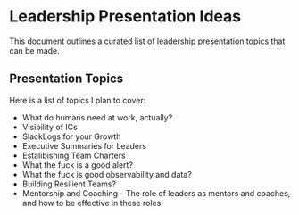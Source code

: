 # Leadership Presentation Ideas

This document outlines a curated list of leadership presentation topics that can be made. 

## Presentation Topics

Here is a list of topics I plan to cover:

- What do humans need at work, actually?
- Visibility of ICs
- SlackLogs for your Growth
- Executive Summaries for Leaders
- Estalibishing Team Charters
- What the fuck is a good alert?
- What the fuck is good observability and data?
- Building Resilient Teams?
- Mentorship and Coaching - The role of leaders as mentors and coaches, and how to be effective in these roles
